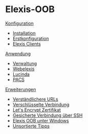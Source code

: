 # Elexis-OOB

[Konfiguration]()

* [Installation](install.md)
* [Erstkonfiguration](config.md)
* [Elexis Clients](clients.md)

[Anwendung]()

* [Verwaltung](manage.md)
* [Webelexis](webelexis.md)
* [Lucinda](lucinda.md)
* [PACS](pacs.md)

[Erweiterungen]()

* [Verständlichere URLs](finetune.md)
* [Verschlüsselte Verbindung](tls.md)
* [Let's Encrypt Zertifikat](letsencrypt.md)
* [Gesicherte Verbindung über SSH](mobile.md) 
* [Elexis OOB unter Windows](windows.md)
* [Unsortierte Tipps](tipps.md)
